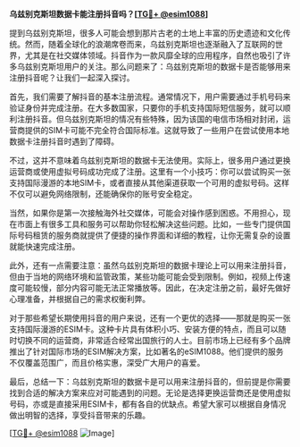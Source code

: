 **乌兹别克斯坦数据卡能注册抖音吗？[[TG💪+ @esim1088](https://t.me/s/esim1088)]**

提到乌兹别克斯坦，很多人可能会想到那片古老的土地上丰富的历史遗迹和文化传统。然而，随着全球化的浪潮席卷而来，乌兹别克斯坦也逐渐融入了互联网的世界，尤其是在社交媒体领域。抖音作为一款风靡全球的应用程序，自然也吸引了许多乌兹别克斯坦用户的关注。那么问题来了：乌兹别克斯坦的数据卡是否能够用来注册抖音呢？让我们一起深入探讨。

首先，我们需要了解抖音的基本注册流程。通常情况下，用户需要通过手机号码来验证身份并完成注册。在大多数国家，只要你的手机支持国际短信服务，就可以顺利注册抖音。但乌兹别克斯坦的情况有些特殊，因为该国的电信市场相对封闭，运营商提供的SIM卡可能不完全符合国际标准。这就导致了一些用户在尝试使用本地数据卡注册抖音时遇到了障碍。

不过，这并不意味着乌兹别克斯坦的数据卡无法使用。实际上，很多用户通过更换运营商或使用虚拟号码成功完成了注册。这里有一个小技巧：你可以尝试购买一张支持国际漫游的本地SIM卡，或者直接从其他渠道获取一个可用的虚拟号码。这样不仅可以避免网络限制，还能确保你的账号安全稳定。

当然，如果你是第一次接触海外社交媒体，可能会对操作感到困惑。不用担心，现在市面上有很多工具和服务可以帮助你轻松解决这些问题。比如，一些专门提供国际号码租赁的服务商就提供了便捷的操作界面和详细的教程，让你无需复杂的设置就能快速完成注册。

此外，还有一点需要注意：虽然乌兹别克斯坦的数据卡理论上可以用来注册抖音，但由于当地的网络环境和监管政策，某些功能可能会受到限制。例如，视频上传速度可能较慢，部分内容可能无法正常播放等。因此，在决定注册之前，最好先做好心理准备，并根据自己的需求权衡利弊。

对于那些希望长期使用抖音的用户来说，还有一个更优的选择——那就是购买一张支持国际漫游的ESIM卡。这种卡片具有体积小巧、安装方便的特点，而且可以随时切换不同的运营商，非常适合经常出国旅行的人士。目前市场上已经有多个品牌推出了针对国际市场的ESIM解决方案，比如著名的eSIM1088。他们提供的服务不仅覆盖范围广，而且价格实惠，深受广大用户的喜爱。

最后，总结一下：乌兹别克斯坦的数据卡是可以用来注册抖音的，但前提是你需要找到合适的解决方案来应对可能遇到的问题。无论是选择更换运营商还是使用虚拟号码，亦或是直接采用ESIM卡，都有各自的优缺点。希望大家可以根据自身情况做出明智的选择，享受抖音带来的乐趣。

[[TG💪+ @esim1088](https://t.me/s/esim1088) ![Image](https://i.postimg.cc/4NQfJmqS/Snipaste-2025-05-13-00-14-12.png)]